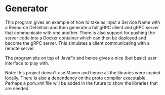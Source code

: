 # Generator
This program gives an example of how to take as input a Service Name with a Resource Definition and then generate a full gRPC client and gRPC server that communicate with one another. There is also support for pushing the server code into a Docker container which can then be deployed and become the gRPC server. This simulates a client communicating with a remote server.

The program sits on top of JavaFx and hence gives a nice (but basic) user interface to play with.

Note: this project doesn't use Maven and hence all the libraries were copied locally. There is also a dependency on the proto compiler executable. Perhaps a pom.xml file will be added in the future to show the libraries that are needed.
